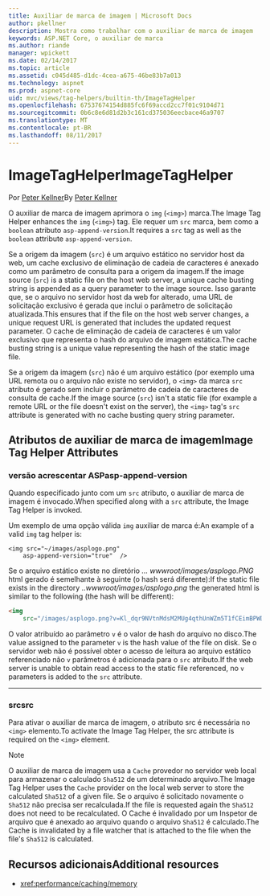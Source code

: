 ```yaml
---
title: Auxiliar de marca de imagem | Microsoft Docs
author: pkellner
description: Mostra como trabalhar com o auxiliar de marca de imagem
keywords: ASP.NET Core, o auxiliar de marca
ms.author: riande
manager: wpickett
ms.date: 02/14/2017
ms.topic: article
ms.assetid: c045d485-d1dc-4cea-a675-46be83b7a013
ms.technology: aspnet
ms.prod: aspnet-core
uid: mvc/views/tag-helpers/builtin-th/ImageTagHelper
ms.openlocfilehash: 67537674154d885fc6f69accd2cc7f01c9104d71
ms.sourcegitcommit: 0b6c8e6d81d2b3c161cd375036eecbace46a9707
ms.translationtype: MT
ms.contentlocale: pt-BR
ms.lasthandoff: 08/11/2017
---
```

# <a name="imagetaghelper"></a><span data-ttu-id="fc5e9-104">ImageTagHelper</span><span class="sxs-lookup"><span data-stu-id="fc5e9-104">ImageTagHelper</span></span>

<span data-ttu-id="fc5e9-105">Por [Peter Kellner](http://peterkellner.net)</span><span class="sxs-lookup"><span data-stu-id="fc5e9-105">By [Peter Kellner](http://peterkellner.net)</span></span> 

<span data-ttu-id="fc5e9-106">O auxiliar de marca de imagem aprimora o `img` (`<img>`) marca.</span><span class="sxs-lookup"><span data-stu-id="fc5e9-106">The Image Tag Helper enhances the `img` (`<img>`) tag.</span></span> <span data-ttu-id="fc5e9-107">Ele requer um `src` marca, bem como a `boolean` atributo `asp-append-version`.</span><span class="sxs-lookup"><span data-stu-id="fc5e9-107">It requires a `src` tag as well as the `boolean` attribute `asp-append-version`.</span></span>

<span data-ttu-id="fc5e9-108">Se a origem da imagem (`src`) é um arquivo estático no servidor host da web, um cache exclusivo de eliminação de cadeia de caracteres é anexado como um parâmetro de consulta para a origem da imagem.</span><span class="sxs-lookup"><span data-stu-id="fc5e9-108">If the image source (`src`) is a static file on the host web server, a unique cache busting string is appended as a query parameter to the image source.</span></span> <span data-ttu-id="fc5e9-109">Isso garante que, se o arquivo no servidor host da web for alterado, uma URL de solicitação exclusivo é gerada que inclui o parâmetro de solicitação atualizada.</span><span class="sxs-lookup"><span data-stu-id="fc5e9-109">This ensures that if the file on the host web server changes, a unique request URL is generated that includes the updated request parameter.</span></span> <span data-ttu-id="fc5e9-110">O cache de eliminação de cadeia de caracteres é um valor exclusivo que representa o hash do arquivo de imagem estática.</span><span class="sxs-lookup"><span data-stu-id="fc5e9-110">The cache busting string is a unique value representing the hash of the static image file.</span></span>

<span data-ttu-id="fc5e9-111">Se a origem da imagem (`src`) não é um arquivo estático (por exemplo uma URL remota ou o arquivo não existe no servidor), o `<img>` da marca `src` atributo é gerado sem incluir o parâmetro de cadeia de caracteres de consulta de cache.</span><span class="sxs-lookup"><span data-stu-id="fc5e9-111">If the image source (`src`) isn't a static file (for example a remote URL or the file doesn't exist on the server), the `<img>` tag's `src` attribute is generated with no cache busting query string parameter.</span></span>

## <a name="image-tag-helper-attributes"></a><span data-ttu-id="fc5e9-112">Atributos de auxiliar de marca de imagem</span><span class="sxs-lookup"><span data-stu-id="fc5e9-112">Image Tag Helper Attributes</span></span>


### <a name="asp-append-version"></a><span data-ttu-id="fc5e9-113">versão acrescentar ASP</span><span class="sxs-lookup"><span data-stu-id="fc5e9-113">asp-append-version</span></span>

<span data-ttu-id="fc5e9-114">Quando especificado junto com um `src` atributo, o auxiliar de marca de imagem é invocado.</span><span class="sxs-lookup"><span data-stu-id="fc5e9-114">When specified along with a `src` attribute, the Image Tag Helper is invoked.</span></span>

<span data-ttu-id="fc5e9-115">Um exemplo de uma opção válida `img` auxiliar de marca é:</span><span class="sxs-lookup"><span data-stu-id="fc5e9-115">An example of a valid `img` tag helper is:</span></span>

```cshtml
<img src="~/images/asplogo.png" 
    asp-append-version="true"  />
```

<span data-ttu-id="fc5e9-116">Se o arquivo estático existe no diretório *... wwwroot/images/asplogo.PNG* html gerado é semelhante à seguinte (o hash será diferente):</span><span class="sxs-lookup"><span data-stu-id="fc5e9-116">If the static file exists in the directory *..wwwroot/images/asplogo.png* the generated html is similar to the following (the hash will be different):</span></span>

```html
<img 
    src="/images/asplogo.png?v=Kl_dqr9NVtnMdsM2MUg4qthUnWZm5T1fCEimBPWDNgM"/>
```

<span data-ttu-id="fc5e9-117">O valor atribuído ao parâmetro `v` é o valor de hash do arquivo no disco.</span><span class="sxs-lookup"><span data-stu-id="fc5e9-117">The value assigned to the parameter `v` is the hash value of the file on disk.</span></span> <span data-ttu-id="fc5e9-118">Se o servidor web não é possível obter o acesso de leitura ao arquivo estático referenciado não `v` parâmetros é adicionada para o `src` atributo.</span><span class="sxs-lookup"><span data-stu-id="fc5e9-118">If the web server is unable to obtain read access to the static file referenced,  no `v` parameters is added to the `src` attribute.</span></span>

- - -

### <a name="src"></a><span data-ttu-id="fc5e9-119">src</span><span class="sxs-lookup"><span data-stu-id="fc5e9-119">src</span></span>

<span data-ttu-id="fc5e9-120">Para ativar o auxiliar de marca de imagem, o atributo src é necessária no `<img>` elemento.</span><span class="sxs-lookup"><span data-stu-id="fc5e9-120">To activate the Image Tag Helper, the src attribute is required on the `<img>` element.</span></span> 

> [!NOTE]
> <span data-ttu-id="fc5e9-121">O auxiliar de marca de imagem usa a `Cache` provedor no servidor web local para armazenar o calculado `Sha512` de um determinado arquivo.</span><span class="sxs-lookup"><span data-stu-id="fc5e9-121">The Image Tag Helper uses the `Cache` provider on the local web server to store the calculated `Sha512` of a given file.</span></span> <span data-ttu-id="fc5e9-122">Se o arquivo é solicitado novamente o `Sha512` não precisa ser recalculada.</span><span class="sxs-lookup"><span data-stu-id="fc5e9-122">If the file is requested again the `Sha512` does not need to be recalculated.</span></span> <span data-ttu-id="fc5e9-123">O Cache é invalidado por um Inspetor de arquivo que é anexado ao arquivo quando o arquivo `Sha512` é calculado.</span><span class="sxs-lookup"><span data-stu-id="fc5e9-123">The Cache is invalidated by a file watcher that is attached to the file when the file's `Sha512` is calculated.</span></span>

## <a name="additional-resources"></a><span data-ttu-id="fc5e9-124">Recursos adicionais</span><span class="sxs-lookup"><span data-stu-id="fc5e9-124">Additional resources</span></span>

* <xref:performance/caching/memory>